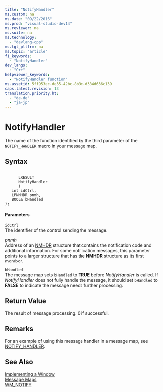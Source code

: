 ```yaml
---
title: "NotifyHandler"
ms.custom: na
ms.date: "09/22/2016"
ms.prod: "visual-studio-dev14"
ms.reviewer: na
ms.suite: na
ms.technology: 
  - "devlang-cpp"
ms.tgt_pltfrm: na
ms.topic: "article"
f1_keywords: 
  - "NotifyHandler"
dev_langs: 
  - "C++"
helpviewer_keywords: 
  - "NotifyHandler function"
ms.assetid: 5ff953ec-de35-42bc-8b3c-d384d636c139
caps.latest.revision: 13
translation.priority.ht: 
  - "de-de"
  - "ja-jp"
---
```

# NotifyHandler
The name of the function identified by the third parameter of the `NOTIFY_HANDLER` macro in your message map.  
  
## Syntax  
  
```  
  
      LRESULT   
      NotifyHandler  
      (  
   int idCtrl,  
   LPNMHDR pnmh,  
   BOOL& bHandled   
);  
```  
  
#### Parameters  
 `idCtrl`  
 The identifier of the control sending the message.  
  
 *pnmh*  
 Address of an [NMHDR](http://msdn.microsoft.com/library/windows/desktop/bb775514) structure that contains the notification code and additional information. For some notification messages, this parameter points to a larger structure that has the **NMHDR** structure as its first member.  
  
 `bHandled`  
 The message map sets `bHandled` to **TRUE** before *NotifyHandler* is called. If *NotifyHandler* does not fully handle the message, it should set `bHandled` to **FALSE** to indicate the message needs further processing.  
  
## Return Value  
 The result of message processing. 0 if successful.  
  
## Remarks  
 For an example of using this message handler in a message map, see [NOTIFY_HANDLER](../vs140/notify_handler.md).  
  
## See Also  
 [Implementing a Window](../vs140/implementing-a-window.md)   
 [Message Maps](../vs140/message-maps--atl-.md)   
 [WM_NOTIFY](http://msdn.microsoft.com/library/windows/desktop/bb775583)